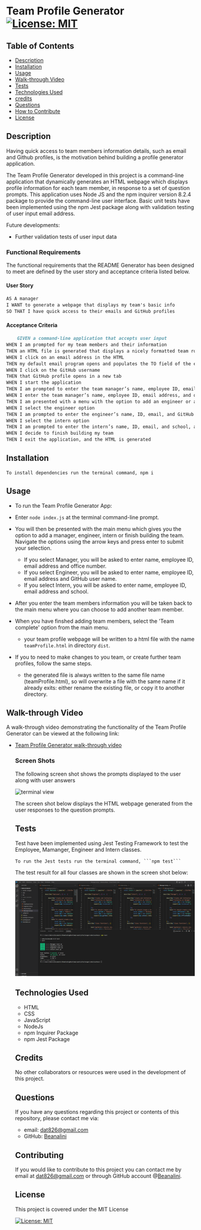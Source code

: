 # Team Profile Generator [![License: MIT](https://img.shields.io/badge/License-MIT-yellow.svg)](https://opensource.org/licenses/MIT)  
  
  ## Table of Contents  
  * [Description](#description)
  * [Installation](#installation)
  * [Usage](#usage)
  * [Walk-through Video](walk-through-video)
  * [Tests](#tests)
  * [Technologies Used](#technologies-used)
  * [credits](#credits)
  * [Questions](#questions)
  * [How to Contribute](#How-to-Contribute)   
  * [License](#license)
  
  ## Description
  
  Having quick access to team members information details, such as email and Github profiles, is the motivation behind building a profile generator application. 

  The Team Profile Generator developed in this project is a command-line application that dynamically generates an HTML webpage which displays profile information for each team member, in response to a set of question prompts. This application uses Node JS and the npm inquirer version 8.2.4 package to provide the command-line user interface. Basic unit tests have been implemented using the npm Jest package along with validation testing of user input email address.  
  
  Future developments:
  - Further validation tests of user input data
 
  ### Functional Requirements

  The functional requirements that the README Generator has been designed to meet are defined by the user story and acceptance criteria listed below.  

#### User Story

  ```md
  AS A manager
  I WANT to generate a webpage that displays my team's basic info
  SO THAT I have quick access to their emails and GitHub profiles    
 ```

#### Acceptance Criteria

```md
    GIVEN a command-line application that accepts user input
WHEN I am prompted for my team members and their information
THEN an HTML file is generated that displays a nicely formatted team roster based on user input
WHEN I click on an email address in the HTML
THEN my default email program opens and populates the TO field of the email with the address
WHEN I click on the GitHub username
THEN that GitHub profile opens in a new tab
WHEN I start the application
THEN I am prompted to enter the team manager’s name, employee ID, email address, and office number
WHEN I enter the team manager’s name, employee ID, email address, and office number
THEN I am presented with a menu with the option to add an engineer or an intern or to finish building my team
WHEN I select the engineer option
THEN I am prompted to enter the engineer’s name, ID, email, and GitHub username, and I am taken back to the menu
WHEN I select the intern option
THEN I am prompted to enter the intern’s name, ID, email, and school, and I am taken back to the menu
WHEN I decide to finish building my team
THEN I exit the application, and the HTML is generated
 ```

  ## Installation
  
    To install dependencies run the terminal command, npm i 

  ## Usage
  
  - To run the Team Profile Generator App:
  
  - Enter ```node index.js``` at the terminal command-line prompt.
  - You will then be presented with the main menu which gives you the option to add a manager, engineer, intern or finish building the team. Navigate the options using the arrow keys and press enter to submit your selection.
    - If you select Manager, you will be asked to enter name, employee ID, email address and office number.
    - If you select Engineer, you will be asked to enter name, employee ID, email address and GitHub user name.
    - If you select Intern, you will be asked to enter name, employee ID, email address and school.
  - After you enter the team members information you will be taken back to the main menu where you can choose to add another team member.
  - When you have finshed adding team members, select the 'Team complete' option from the main menu.

    - your team profile webpage will be written 
      to a html file with the name  ```teamProfile.html```  in directory ```dist```.
  - If you to need to make changes to you team, or create further team profiles, follow the same steps. 
      -  the generated file is always written to the same file name (teamProfile.html), so will overwrite a file with the same name if it already exits:  either rename the existing file, or copy it to another directory.


  

  ## Walk-through Video

  A  walk-through video demonstrating the functionality of the Team Profile Generator can be viewed at the following link:

- [Team Profile Generator walk-through video]()

  ### Screen Shots 
  
  The following screen shot shows the prompts displayed to the user along with user answers

  ![terminal view](./assets/images/)


  The screen shot below displays the  HTML webpage generated from the user responses to the question prompts.

  ## Tests

  
  Test have been implemented using Jest Testing Framework to test the Employee, Mamanger, Engineer and Intern classes.  

      To run the Jest tests run the terminal command, ```npm test```

  The test result for all four classes are shown in the screen shot below: 

    ![jest test results](./assets/images/jestTests.png)

  ## Technologies Used
  - HTML
  - CSS
  - JavaScript
  - NodeJs
  - npm Inquirer Package
  - npm Jest Package
  

  ## Credits
  No other collaborators or resources were used in the development of this project.
  ## Questions
  If you have any questions regarding this project or contents of this repository, please contact me via:
  
  - email: dat826@gmail.com
  - GitHub: [Beanalini](https://github.com/Beanalini)  


  
  ## Contributing
  If you would like to contribute to this project you can contact me by email at dat826@gmail.com or through  GitHub account   @[Beanalini](https://github.com/Beanalini).
  

  ## License
  This project is covered under the MIT License  
  
  [![License: MIT](https://img.shields.io/badge/License-MIT-yellow.svg)](https://opensource.org/licenses/MIT) 
  